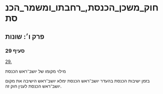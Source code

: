 # חוק_משכן_הכנסת,_רחבתו_ומשמר_הכנסת

## פרק ו׳: שונות

### סעיף 29

[29.](https://he.wikisource.org/wiki/%D7%97%D7%95%D7%A7_%D7%9E%D7%A9%D7%9B%D7%9F_%D7%94%D7%9B%D7%A0%D7%A1%D7%AA,_%D7%A8%D7%97%D7%91%D7%AA%D7%95_%D7%95%D7%9E%D7%A9%D7%9E%D7%A8_%D7%94%D7%9B%D7%A0%D7%A1%D7%AA#%D7%A1%D7%A2%D7%99%D7%A3_29)

מילוי מקומו של יושב־ראש הכנסת

בזמן ישיבות הכנסת בהעדר יושב־ראש הכנסת ימלא יושב־ראש הישיבה את מקום יושב־ראש הכנסת לענין חוק זה.
